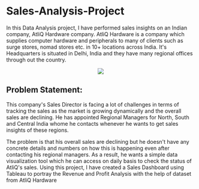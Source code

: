 # Sales-Analysis-Project

In this Data Analysis project, I have performed sales insights on an Indian company, AtliQ Hardware company.
AtliQ Hardware is a company which supplies computer hardware and peripherals to many of clients such as surge stores, nomad stores etc. in 10+ locations across India. It's Headquarters is situated in Delhi, India and they have many regional offices through out the country.

<div align="center">
	<img src="https://i.imgur.com/8BgVXcY.png">
</div>

## Problem Statement:

This company's Sales Director is facing a lot of challenges in terms of tracking the sales as the market is growing dynamically and the overall sales are declining. He has appointed Regional Managers for North, South and Central India whome he contacts whenever he wants to get sales insights of these regions.

The problem is that his overall sales are declining but he doesn't have any concrete details and numbers on how this is happening even after contacting his regional managers. As a result, he wants a simple data visualization tool which he can access on daily basis to check the status of AtliQ's sales.
Using this project, I have created a Sales Dashboard using Tableau to portray the Revenue and Profit Analysis with the help of dataset from AtliQ Hardware
